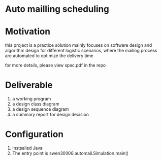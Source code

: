# Auto mailling scheduling

# Motivation
this project is a practice solution mainly focuses on software design and algorithm design for different logistic scenarios, where the mailing process are automated to optimize the delivery time

for more details, please view spec.pdf in the repo

# Deliverable
1. a working program
2. a design class diagram
3. a design sequence diagram
4. a summary report for design decision

# Configuration
1. instsalled Java
2. The entry point is swen30006.automail.Simulation.main()
